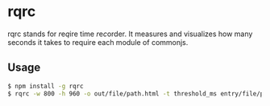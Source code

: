# rqrc

rqrc stands for *r*e*q*ire time *r*e*c*order.
It measures and visualizes how many seconds it takes to require each module of commonjs.

## Usage

```sh
$ npm install -g rqrc
$ rqrc -w 800 -h 960 -o out/file/path.html -t threshold_ms entry/file/path.js
```
